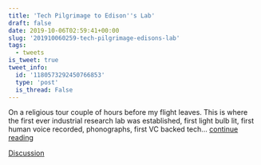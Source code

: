 ```yaml
---
title: 'Tech Pilgrimage to Edison''s Lab'
draft: false
date: 2019-10-06T02:59:41+00:00
slug: '201910060259-tech-pilgrimage-edisons-lab'
tags:
  - tweets
is_tweet: true
tweet_info:
  id: '1180573292450766853'
  type: 'post'
  is_thread: False
---
```




On a religious tour couple of hours before my flight leaves. This is where the first ever industrial research lab was established, first light bulb lit, first human voice recorded, phonographs, first VC backed tech... [continue reading](urls[0])

[Discussion](https://x.com/sytelus/status/1180573292450766853)
